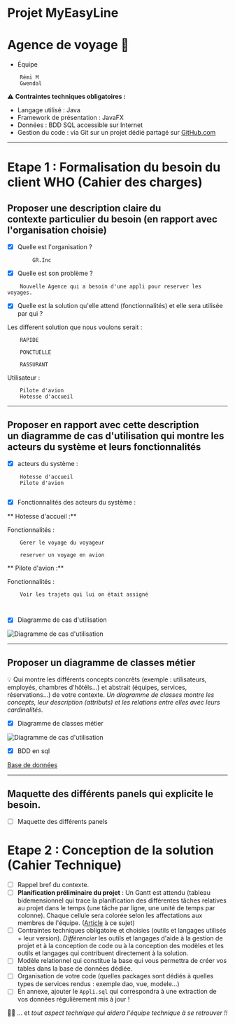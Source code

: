 # Projet MyEasyLine

# Agence de voyage 🚀

- Équipe
```
    Rémi M
    Gwendal
```
<aside>
    
⚠️ **Contraintes techniques obligatoires :**

</aside>

- Langage utilisé : Java
- Framework de présentation : JavaFX
- Données : BDD SQL accessible sur Internet
- Gestion du code : via Git sur un projet dédié partagé sur [GitHub.com](https://github.com/)

---

# **Etape 1 : Formalisation du besoin du client WHO (Cahier des charges)**

## Proposer une **description claire du contexte** particulier du besoin (en rapport avec l'organisation choisie)

- [x]  Quelle est l'organisation ?
```
        GR.Inc

```
- [x]  Quelle est son problème ?
```
    Nouvelle Agence qui a besoin d'une appli pour reserver les voyages.
```
- [x]  Quelle est la solution qu'elle attend (fonctionnalités) et elle sera utilisée par qui ?

Les different solution que nous voulons serait : 
```
    RAPIDE

    PONCTUELLE

    RASSURANT
```
Utilisateur :
```
    Pilote d'avion
    Hotesse d'accueil 

```
---

## Proposer en rapport avec cette description un **diagramme de cas d'utilisation** qui montre les acteurs du système et leurs fonctionnalités

- [x]  acteurs du système :
```
    Hotesse d'accueil 
    Pilote d'avion


```
- [x]  Fonctionnalités des acteurs du système :

** Hotesse d'accueil :**

Fonctionnalités :
```    
    Gerer le voyage du voyageur

    reserver un voyage en avion

```   
** Pilote d'avion :**

Fonctionnalités :
```    
    Voir les trajets qui lui on était assigné
    
    

```  

- [X]  Diagramme de cas d'utilisation

![Diagramme de cas d'utilisation]()

---

## Proposer **un diagramme de classes métier**

<aside>
    
💡 Qui montre les différents concepts concrêts (exemple : utilisateurs, employés, chambres d'hôtéls...) et abstrait (équipes, services, réservations...) de votre contexte. *Un diagramme de classes montre les concepts, leur description (attributs) et les relations entre elles avec leurs cardinalités*.

</aside>

- [X]  Diagramme de classes métier

![Diagramme de cas d'utilisation]()

- [X]  BDD en sql 

[Base de données]()

---

## Maquette des différents panels qui explicite le besoin.

- [ ]  Maquette des différents panels

# **Etape 2 : Conception de la solution (Cahier Technique)**

- [ ]  Rappel bref du contexte.
- [ ]  **Planification préliminaire du projet** : Un Gantt est attendu (tableau bidemensionnel qui trace la planification des différentes tâches relatives au projet dans le temps (une tâche par ligne, une unité de temps par colonne). Chaque cellule sera colorée selon les affectations aux membres de l'équipe. ([Article](https://fr.venngage.com/blog/modeles-diagrammes-gantt-projet/) à ce sujet)
- [ ]  Contraintes techniques obligatoire et choisies (outils et langages utilisés + leur version). *Différencier* les outils et langages d'aide à la gestion de projet et à la conception de code ou à la conception des modèles et les outils et langages qui contribuent directement à la solution.
- [ ]  Modèle relationnel qui constitue la base qui vous permettra de créer vos tables dans la base de données dédiée.
- [ ]  Organisation de votre code (quelles packages sont dédiés à quelles types de services rendus : exemple dao, vue, modele...)
- [ ]  En annexe, ajouter le `Appli.sql` qui correspondra à une extraction de vos données régulièrement mis à jour !

<aside>
    
☝🏻 ... et *tout aspect technique qui aidera l'équipe technique à se retrouver !!*

</aside>
